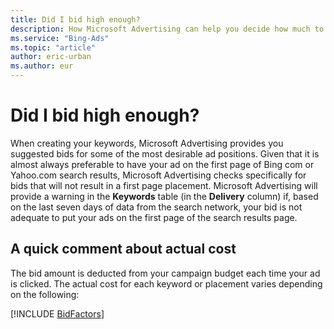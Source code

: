 ```yaml
---
title: Did I bid high enough?
description: How Microsoft Advertising can help you decide how much to bid.
ms.service: "Bing-Ads"
ms.topic: "article"
author: eric-urban
ms.author: eur
---
```


# Did I bid high enough?

When creating your keywords, Microsoft Advertising provides you suggested bids for some of the most desirable ad positions. Given that it is almost always preferable to have your ad on the first page of Bing com or Yahoo.com search results, Microsoft Advertising checks specifically for bids that will not result in a first page placement. Microsoft Advertising will provide a warning in the **Keywords** table (in the **Delivery** column) if, based on the last seven days of data from the search network, your bid is not adequate to put your ads on the first page of the search results page.

## A quick comment about actual cost

The bid amount is deducted from your campaign budget each time your ad is clicked. The actual cost for each keyword or placement varies depending on the following:

[!INCLUDE [BidFactors](./includes/BidFactors.md)]

